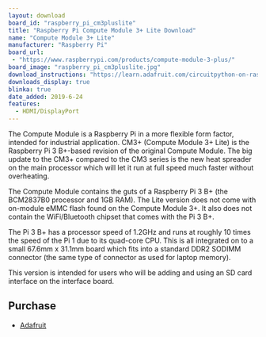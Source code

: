 ```yaml
---
layout: download
board_id: "raspberry_pi_cm3pluslite"
title: "Raspberry Pi Compute Module 3+ Lite Download"
name: "Compute Module 3+ Lite"
manufacturer: "Raspberry Pi"
board_url:
 - "https://www.raspberrypi.com/products/compute-module-3-plus/"
board_image: "raspberry_pi_cm3pluslite.jpg"
download_instructions: "https://learn.adafruit.com/circuitpython-on-raspberrypi-linux/installing-circuitpython-on-raspberry-pi"
downloads_display: true
blinka: true
date_added: 2019-6-24
features:
  - HDMI/DisplayPort
---
```


The Compute Module is a Raspberry Pi in a more flexible form factor, intended for industrial application. CM3+ (Compute Module 3+ Lite) is the Raspberry Pi 3 B+-based revision of the original Compute Module. The big update to the CM3+ compared to the CM3 series is the new heat spreader on the main processor which will let it run at full speed much faster without overheating.

The Compute Module contains the guts of a Raspberry Pi 3 B+ (the BCM2837B0 processor and 1GB RAM). The Lite version does not come with on-module eMMC flash found on the Compute Module 3+. It also does not contain the WiFi/Bluetooth chipset that comes with the Pi 3 B+.

The Pi 3 B+ has a processor speed of 1.2GHz and runs at roughly 10 times the speed of the Pi 1 due to its quad-core CPU. This is all integrated on to a small 67.6mm x 31.1mm board which fits into a standard DDR2 SODIMM connector (the same type of connector as used for laptop memory).

This version is intended for users who will be adding and using an SD card interface on the interface board.

## Purchase
* [Adafruit](https://www.adafruit.com/product/4093)
